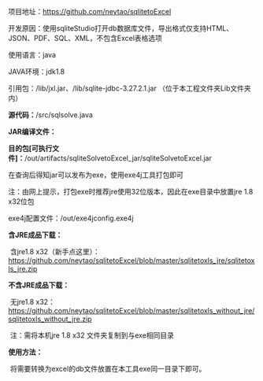 项目地址：<https://github.com/neytao/sqlitetoExcel>



开发原因：使用sqliteStudio打开db数据库文件，导出格式仅支持HTML、JSON、PDF、SQL、XML，不包含Excel表格选项

使用语言：java

JAVA环境：jdk1.8

引用包：/lib/jxl.jar、/lib/sqlite-jdbc-3.27.2.1.jar （位于本工程文件夹Lib文件夹内）

**源代码：**/src/sqlsolve.java



**JAR编译文件：**

**目的包[可执行文件]：**/out/artifacts/sqliteSolvetoExcel_jar/sqliteSolvetoExcel.jar

在查询后得知jar可以发布为exe，使用exe4j工具打包即可 

注：由网上提示，打包exe时推荐jre使用32位版本，因此在exe目录中放置jre 1.8 x32位包

exe4j配置文件：/out/exe4jconfig.exe4j



**含JRE成品下载：**

​	含jre1.8 x32（新手点这里）：https://github.com/neytao/sqlitetoExcel/blob/master/sqlitetoxls_jre/sqlitetoxls_jre.zip

**不含JRE成品下载：**

​	无jre1.8 x32：https://github.com/neytao/sqlitetoExcel/blob/master/sqlitetoxls_without_jre/sqlitetoxls_without_jre.zip

​	注：需将本机jre 1.8 x32 文件夹复制到与exe相同目录

**使用方法：**

​	将需要转换为excel的db文件放置在本工具exe同一目录下即可。

​	